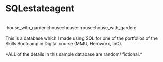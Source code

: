 # SQLestateagent
<br/>
:house_with_garden::house::house::house::house_with_garden:<br/><br/>
This is a database which I made using SQL for one of the portfolios of the Skills Bootcamp in Digital course (MMU, Heroworx, IoC).<br/><br/>
*ALL of the details in this sample database are random/ fictional.*

